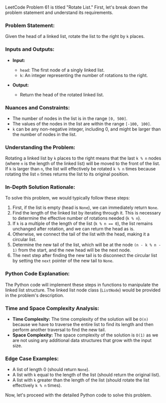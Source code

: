LeetCode Problem 61 is titled "Rotate List." First, let's break down the problem statement and understand its requirements.

### Problem Statement:
Given the head of a linked list, rotate the list to the right by `k` places.

### Inputs and Outputs:
- **Input:**
  - `head`: The first node of a singly linked list.
  - `k`: An integer representing the number of rotations to the right.

- **Output:**
  - Return the head of the rotated linked list.

### Nuances and Constraints:
- The number of nodes in the list is in the range `[0, 500]`.
- The values of the nodes in the list are within the range `[-100, 100]`.
- `k` can be any non-negative integer, including 0, and might be larger than the number of nodes in the list.

### Understanding the Problem:
Rotating a linked list by `k` places to the right means that the last `k % n` nodes (where `n` is the length of the linked list) will be moved to the front of the list. If `k` is larger than `n`, the list will effectively be rotated `k % n` times because rotating the list `n` times returns the list to its original position.

### In-Depth Solution Rationale:
To solve this problem, we would typically follow these steps:

1. First, if the list is empty (head is `None`), we can immediately return `None`.
2. Find the length of the linked list by iterating through it. This is necessary to determine the effective number of rotations needed (`k % n`).
3. If `k` is a multiple of the length of the list (`k % n == 0`), the list remains unchanged after rotation, and we can return the head as is.
4. Otherwise, we connect the tail of the list with the head, making it a circular list.
5. Determine the new tail of the list, which will be at the node `(n - k % n - 1)` from the start, and the new head will be the next node.
6. The next step after finding the new tail is to disconnect the circular list by setting the `next` pointer of the new tail to `None`.

### Python Code Explanation:
The Python code will implement these steps in functions to manipulate the linked list structure. The linked list node class (`ListNode`) would be provided in the problem's description.

### Time and Space Complexity Analysis:
- **Time Complexity:** The time complexity of the solution will be `O(n)` because we have to traverse the entire list to find its length and then perform another traversal to find the new tail.
- **Space Complexity:** The space complexity of the solution is `O(1)` as we are not using any additional data structures that grow with the input size.

### Edge Case Examples:
- A list of length 0 (should return `None`).
- A list with `k` equal to the length of the list (should return the original list).
- A list with `k` greater than the length of the list (should rotate the list effectively `k % n` times).

Now, let's proceed with the detailed Python code to solve this problem.